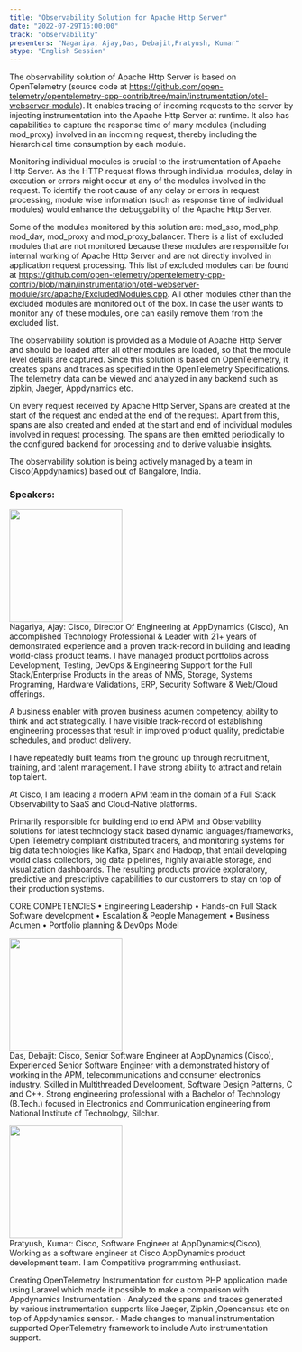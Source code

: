 ```yaml
---
title: "Observability Solution for Apache Http Server"
date: "2022-07-29T16:00:00"
track: "observability"
presenters: "Nagariya, Ajay,Das, Debajit,Pratyush, Kumar"
stype: "English Session"
---
```

The observability solution of Apache Http Server is based on OpenTelemetry (source code at https://github.com/open-telemetry/opentelemetry-cpp-contrib/tree/main/instrumentation/otel-webserver-module). It enables tracing of incoming requests to the server by injecting instrumentation into the Apache Http Server at runtime. It also has capabilities to capture the response time of many modules (including mod_proxy) involved in an incoming request, thereby including the hierarchical time consumption by each module.

Monitoring individual modules is crucial to the instrumentation of Apache Http Server. As the HTTP request flows through individual modules, delay in execution or errors might occur at any of the modules involved in the request. To identify the root cause of any delay or errors in request processing, module wise information (such as response time of individual modules) would enhance the debuggability of the Apache Http Server.

Some of the modules monitored by this solution are: mod_sso, mod_php, mod_dav, mod_proxy and mod_proxy_balancer. There is a list of excluded modules that are not monitored because these modules are responsible for internal working of Apache Http Server and are not directly involved in application request processing. This list of excluded modules can be found at https://github.com/open-telemetry/opentelemetry-cpp-contrib/blob/main/instrumentation/otel-webserver-module/src/apache/ExcludedModules.cpp. All other modules other than the excluded modules are monitored out of the box. In case the user wants to monitor any of these modules, one can easily remove them from the excluded list.

The observability solution is provided as a Module of Apache Http Server and should be loaded after all other modules are loaded, so that the module level details are captured. Since this solution is based on OpenTelemetry, it creates spans and traces as specified in the OpenTelemetry Specifications. The telemetry data can be viewed and analyzed in any backend such as zipkin, Jaeger, Appdynamics etc.

On every request received by Apache Http Server, Spans are created at the start of the request and ended at the end of the request. Apart from this, spans are also created and ended at the start and end of individual modules involved in request processing. The spans are then emitted periodically to the configured backend for processing and to derive valuable insights.

The observability solution is being actively managed by a team in Cisco(Appdynamics) based out of Bangalore, India.
 ### Speakers: 
 <img src="images/speaker/1150.png" width="200" /><br>Nagariya, Ajay: Cisco, Director Of Engineering at AppDynamics (Cisco), An accomplished Technology Professional & Leader with 21+ years of demonstrated experience and a proven track-record in building and leading world-class product teams. I have managed product portfolios across Development, Testing, DevOps & Engineering Support for the Full Stack/Enterprise Products in the areas of NMS, Storage, Systems Programing, Hardware Validations, ERP, Security Software & Web/Cloud offerings. 

A business enabler with proven business acumen competency, ability to think and act strategically. I have visible track-record of establishing engineering processes that result in improved product quality, predictable schedules, and product delivery. 

I have repeatedly built teams from the ground up through recruitment, training, and talent management. I have strong ability to attract and retain top talent.

At Cisco, I am leading a modern APM team in the domain of a Full Stack Observability to SaaS and Cloud-Native platforms.

Primarily responsible for building end to end APM and Observability solutions for latest technology stack based dynamic languages/frameworks, Open Telemetry compliant distributed tracers, and monitoring systems for big data technologies like Kafka, Spark and Hadoop, that entail developing world class collectors, big data pipelines, highly available storage, and visualization dashboards. The resulting products provide exploratory, predictive and prescriptive capabilities to our customers to stay on top of their production systems.

CORE COMPETENCIES
• Engineering Leadership 
• Hands-on Full Stack Software development 
• Escalation & People Management 
• Business Acumen
• Portfolio planning & DevOps Model

 <img src="images/speaker/1150_2.png" width="200" /><br>Das, Debajit: Cisco, Senior Software Engineer at AppDynamics (Cisco), Experienced Senior Software Engineer with a demonstrated history of working in the APM, telecommunications and consumer electronics industry. Skilled in Multithreaded Development, Software Design Patterns, C and C++. Strong engineering professional with a Bachelor of Technology (B.Tech.) focused in Electronics and Communication engineering from National Institute of Technology, Silchar.

 <img src="images/speaker/1150_3.png" width="200" /><br>Pratyush, Kumar: Cisco, Software Engineer at AppDynamics(Cisco), Working as a software engineer at Cisco AppDynamics product development team. I am Competitive programming enthusiast.

Creating OpenTelemetry Instrumentation for custom PHP application made using Laravel which made it possible to make a comparison with Appdynamics Instrumentation
· Analyzed the spans and traces generated by various instrumentation supports like Jaeger, Zipkin ,Opencensus etc on top of Appdynamics sensor.
· Made changes to manual instrumentation supported OpenTelemetry framework to include Auto instrumentation support.

 